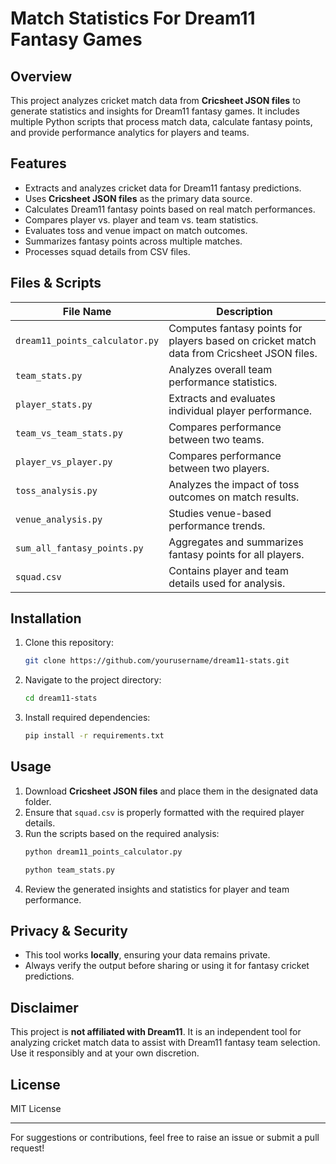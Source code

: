 # Match Statistics For Dream11 Fantasy Games

## Overview
This project analyzes cricket match data from **Cricsheet JSON files** to generate statistics and insights for Dream11 fantasy games. It includes multiple Python scripts that process match data, calculate fantasy points, and provide performance analytics for players and teams.

## Features
- Extracts and analyzes cricket data for Dream11 fantasy predictions.
- Uses **Cricsheet JSON files** as the primary data source.
- Calculates Dream11 fantasy points based on real match performances.
- Compares player vs. player and team vs. team statistics.
- Evaluates toss and venue impact on match outcomes.
- Summarizes fantasy points across multiple matches.
- Processes squad details from CSV files.

## Files & Scripts

| File Name                     | Description |
|--------------------------------|-------------|
| `dream11_points_calculator.py` | Computes fantasy points for players based on cricket match data from Cricsheet JSON files. |
| `team_stats.py`                | Analyzes overall team performance statistics. |
| `player_stats.py`              | Extracts and evaluates individual player performance. |
| `team_vs_team_stats.py`        | Compares performance between two teams. |
| `player_vs_player.py`          | Compares performance between two players. |
| `toss_analysis.py`             | Analyzes the impact of toss outcomes on match results. |
| `venue_analysis.py`            | Studies venue-based performance trends. |
| `sum_all_fantasy_points.py`    | Aggregates and summarizes fantasy points for all players. |
| `squad.csv`                    | Contains player and team details used for analysis. |

## Installation
1. Clone this repository:
   ```sh
   git clone https://github.com/yourusername/dream11-stats.git
   ```
2. Navigate to the project directory:
   ```sh
   cd dream11-stats
   ```
3. Install required dependencies:
   ```sh
   pip install -r requirements.txt
   ```

## Usage
1. Download **Cricsheet JSON files** and place them in the designated data folder.
2. Ensure that `squad.csv` is properly formatted with the required player details.
3. Run the scripts based on the required analysis:
   ```sh
   python dream11_points_calculator.py
   ```
   ```sh
   python team_stats.py
   ```
4. Review the generated insights and statistics for player and team performance.

## Privacy & Security
- This tool works **locally**, ensuring your data remains private.
- Always verify the output before sharing or using it for fantasy cricket predictions.

## Disclaimer
This project is **not affiliated with Dream11**. It is an independent tool for analyzing cricket match data to assist with Dream11 fantasy team selection. Use it responsibly and at your own discretion.

## License
MIT License

---
For suggestions or contributions, feel free to raise an issue or submit a pull request!

